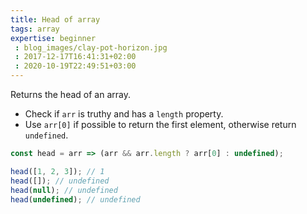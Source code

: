 ```yaml
---
title: Head of array
tags: array
expertise: beginner
 : blog_images/clay-pot-horizon.jpg
 : 2017-12-17T16:41:31+02:00
 : 2020-10-19T22:49:51+03:00
---
```


Returns the head of an array.

- Check if `arr` is truthy and has a `length` property.
- Use `arr[0]` if possible to return the first element, otherwise return `undefined`.

```js
const head = arr => (arr && arr.length ? arr[0] : undefined);
```

```js
head([1, 2, 3]); // 1
head([]); // undefined
head(null); // undefined
head(undefined); // undefined
```

